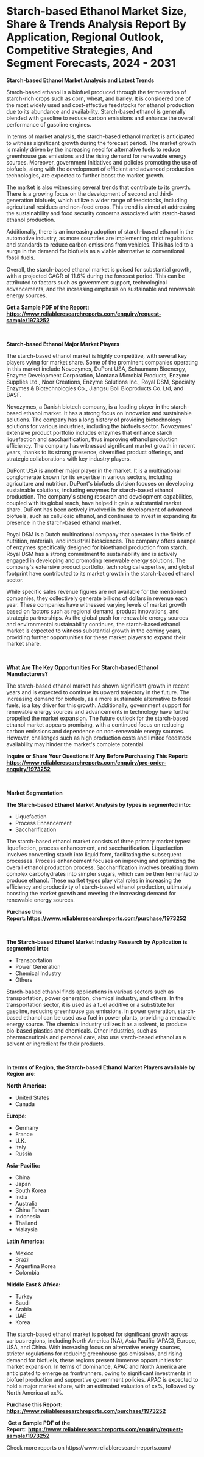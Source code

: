 <p><h1>Starch-based Ethanol Market Size, Share & Trends Analysis Report By Application, Regional Outlook, Competitive Strategies, And Segment Forecasts, 2024 - 2031</h1></p><p><strong>Starch-based Ethanol Market Analysis and Latest Trends</strong></p>
<p><p>Starch-based ethanol is a biofuel produced through the fermentation of starch-rich crops such as corn, wheat, and barley. It is considered one of the most widely used and cost-effective feedstocks for ethanol production due to its abundance and availability. Starch-based ethanol is generally blended with gasoline to reduce carbon emissions and enhance the overall performance of gasoline engines.</p><p>In terms of market analysis, the starch-based ethanol market is anticipated to witness significant growth during the forecast period. The market growth is mainly driven by the increasing need for alternative fuels to reduce greenhouse gas emissions and the rising demand for renewable energy sources. Moreover, government initiatives and policies promoting the use of biofuels, along with the development of efficient and advanced production technologies, are expected to further boost the market growth.</p><p>The market is also witnessing several trends that contribute to its growth. There is a growing focus on the development of second and third-generation biofuels, which utilize a wider range of feedstocks, including agricultural residues and non-food crops. This trend is aimed at addressing the sustainability and food security concerns associated with starch-based ethanol production.</p><p>Additionally, there is an increasing adoption of starch-based ethanol in the automotive industry, as more countries are implementing strict regulations and standards to reduce carbon emissions from vehicles. This has led to a surge in the demand for biofuels as a viable alternative to conventional fossil fuels.</p><p>Overall, the starch-based ethanol market is poised for substantial growth, with a projected CAGR of 11.6% during the forecast period. This can be attributed to factors such as government support, technological advancements, and the increasing emphasis on sustainable and renewable energy sources.</p></p>
<p><strong>Get a Sample PDF of the Report:&nbsp; <a href="https://www.reliableresearchreports.com/enquiry/request-sample/1973252">https://www.reliableresearchreports.com/enquiry/request-sample/1973252</a></strong></p>
<p>&nbsp;</p>
<p><strong>Starch-based Ethanol Major Market Players</strong></p>
<p><p>The starch-based ethanol market is highly competitive, with several key players vying for market share. Some of the prominent companies operating in this market include Novozymes, DuPont USA, Schaumann Bioenergy, Enzyme Development Corporation, Montana Microbial Products, Enzyme Supplies Ltd., Noor Creations, Enzyme Solutions Inc., Royal DSM, Specialty Enzymes & Biotechnologies Co., Jiangsu Boli Bioproducts Co. Ltd, and BASF.</p><p>Novozymes, a Danish biotech company, is a leading player in the starch-based ethanol market. It has a strong focus on innovation and sustainable solutions. The company has a long history of providing biotechnology solutions for various industries, including the biofuels sector. Novozymes' extensive product portfolio includes enzymes that enhance starch liquefaction and saccharification, thus improving ethanol production efficiency. The company has witnessed significant market growth in recent years, thanks to its strong presence, diversified product offerings, and strategic collaborations with key industry players.</p><p>DuPont USA is another major player in the market. It is a multinational conglomerate known for its expertise in various sectors, including agriculture and nutrition. DuPont's biofuels division focuses on developing sustainable solutions, including enzymes for starch-based ethanol production. The company's strong research and development capabilities, coupled with its global reach, have helped it gain a substantial market share. DuPont has been actively involved in the development of advanced biofuels, such as cellulosic ethanol, and continues to invest in expanding its presence in the starch-based ethanol market.</p><p>Royal DSM is a Dutch multinational company that operates in the fields of nutrition, materials, and industrial biosciences. The company offers a range of enzymes specifically designed for bioethanol production from starch. Royal DSM has a strong commitment to sustainability and is actively engaged in developing and promoting renewable energy solutions. The company's extensive product portfolio, technological expertise, and global footprint have contributed to its market growth in the starch-based ethanol sector.</p><p>While specific sales revenue figures are not available for the mentioned companies, they collectively generate billions of dollars in revenue each year. These companies have witnessed varying levels of market growth based on factors such as regional demand, product innovations, and strategic partnerships. As the global push for renewable energy sources and environmental sustainability continues, the starch-based ethanol market is expected to witness substantial growth in the coming years, providing further opportunities for these market players to expand their market share.</p></p>
<p>&nbsp;</p>
<p><strong>What Are The Key Opportunities For Starch-based Ethanol Manufacturers?</strong></p>
<p><p>The starch-based ethanol market has shown significant growth in recent years and is expected to continue its upward trajectory in the future. The increasing demand for biofuels, as a more sustainable alternative to fossil fuels, is a key driver for this growth. Additionally, government support for renewable energy sources and advancements in technology have further propelled the market expansion. The future outlook for the starch-based ethanol market appears promising, with a continued focus on reducing carbon emissions and dependence on non-renewable energy sources. However, challenges such as high production costs and limited feedstock availability may hinder the market's complete potential.</p></p>
<p><strong>Inquire or Share Your Questions If Any Before Purchasing This Report: <a href="https://www.reliableresearchreports.com/enquiry/pre-order-enquiry/1973252">https://www.reliableresearchreports.com/enquiry/pre-order-enquiry/1973252</a></strong></p>
<p>&nbsp;</p>
<p><strong>Market Segmentation</strong></p>
<p><strong>The Starch-based Ethanol Market Analysis by types is segmented into:</strong></p>
<p><ul><li>Liquefaction</li><li>Process Enhancement</li><li>Saccharification</li></ul></p>
<p><p>The starch-based ethanol market consists of three primary market types: liquefaction, process enhancement, and saccharification. Liquefaction involves converting starch into liquid form, facilitating the subsequent processes. Process enhancement focuses on improving and optimizing the overall ethanol production process. Saccharification involves breaking down complex carbohydrates into simpler sugars, which can be then fermented to produce ethanol. These market types play vital roles in increasing the efficiency and productivity of starch-based ethanol production, ultimately boosting the market growth and meeting the increasing demand for renewable energy sources.</p></p>
<p><strong>Purchase this Report:&nbsp;<a href="https://www.reliableresearchreports.com/purchase/1973252">https://www.reliableresearchreports.com/purchase/1973252</a></strong></p>
<p>&nbsp;</p>
<p><strong>The Starch-based Ethanol Market Industry Research by Application is segmented into:</strong></p>
<p><ul><li>Transportation</li><li>Power Generation</li><li>Chemical Industry</li><li>Others</li></ul></p>
<p><p>Starch-based ethanol finds applications in various sectors such as transportation, power generation, chemical industry, and others. In the transportation sector, it is used as a fuel additive or a substitute for gasoline, reducing greenhouse gas emissions. In power generation, starch-based ethanol can be used as a fuel in power plants, providing a renewable energy source. The chemical industry utilizes it as a solvent, to produce bio-based plastics and chemicals. Other industries, such as pharmaceuticals and personal care, also use starch-based ethanol as a solvent or ingredient for their products.</p></p>
<p>&nbsp;</p>
<p><strong>In terms of Region, the Starch-based Ethanol Market Players available by Region are:</strong></p>
<p>
    <p> <strong> North America: </strong>
        <ul>
            <li>United States</li>
            <li>Canada</li>
        </ul>
        </p> 
    <p> <strong> Europe: </strong>
        <ul>
            <li>Germany</li>
            <li>France</li>
            <li>U.K.</li>
            <li>Italy</li>
            <li>Russia</li>
        </ul>
        </p> 
    <p> <strong> Asia-Pacific: </strong>
        <ul>
            <li>China</li>
            <li>Japan</li>
            <li>South Korea</li>
            <li>India</li>
            <li>Australia</li>
            <li>China Taiwan</li>
            <li>Indonesia</li>
            <li>Thailand</li>
            <li>Malaysia</li>
        </ul>
        </p> 
    <p> <strong> Latin America: </strong>
        <ul>
            <li>Mexico</li>
            <li>Brazil</li>
            <li>Argentina Korea</li>
            <li>Colombia</li>
        </ul>
        </p> 
    <p> <strong> Middle East & Africa: </strong>
        <ul>
            <li>Turkey</li>
            <li>Saudi</li>
            <li>Arabia</li>
            <li>UAE</li>
            <li>Korea</li>
        </ul>
    </p>
    </p>
<p><p>The starch-based ethanol market is poised for significant growth across various regions, including North America (NA), Asia Pacific (APAC), Europe, USA, and China. With increasing focus on alternative energy sources, stricter regulations for reducing greenhouse gas emissions, and rising demand for biofuels, these regions present immense opportunities for market expansion. In terms of dominance, APAC and North America are anticipated to emerge as frontrunners, owing to significant investments in biofuel production and supportive government policies. APAC is expected to hold a major market share, with an estimated valuation of xx%, followed by North America at xx%.</p></p>
<p><strong>Purchase this Report: <a href="https://www.reliableresearchreports.com/purchase/1973252">https://www.reliableresearchreports.com/purchase/1973252</a></strong></p>
<p>&nbsp;<strong>Get a Sample PDF of the Report:&nbsp;&nbsp;<a href="https://www.reliableresearchreports.com/enquiry/request-sample/1973252">https://www.reliableresearchreports.com/enquiry/request-sample/1973252</a></strong></p>
<p><strong></strong></p>
<p>Check more reports on https://www.reliableresearchreports.com/</p>